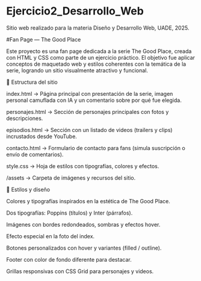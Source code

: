# Ejercicio2_Desarrollo_Web
Sitio web realizado para la materia Diseño y Desarrollo Web, UADE, 2025.

#Fan Page — The Good Place

Este proyecto es una fan page dedicada a la serie The Good Place, creada con HTML y CSS como parte de un ejercicio práctico. El objetivo fue aplicar conceptos de maquetado web y estilos coherentes con la temática de la serie, logrando un sitio visualmente atractivo y funcional.

📂 Estructura del sitio

index.html → Página principal con presentación de la serie, imagen personal camuflada con IA y un comentario sobre por qué fue elegida.

personajes.html → Sección de personajes principales con fotos y descripciones.

episodios.html → Sección con un listado de videos (trailers y clips) incrustados desde YouTube.

contacto.html → Formulario de contacto para fans (simula suscripción o envío de comentarios).

style.css → Hoja de estilos con tipografías, colores y efectos.

/assets → Carpeta de imágenes y recursos del sitio.

🎨 Estilos y diseño

Colores y tipografías inspirados en la estética de The Good Place.

Dos tipografías: Poppins (títulos) y Inter (párrafos).

Imágenes con bordes redondeados, sombras y efectos hover.

Efecto especial en la foto del index.

Botones personalizados con hover y variantes (filled / outline).

Footer con color de fondo diferente para destacar.

Grillas responsivas con CSS Grid para personajes y videos.
